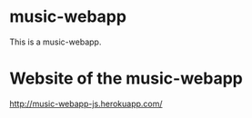 # music-webapp
This is a music-webapp.

# Website of the music-webapp
http://music-webapp-js.herokuapp.com/
